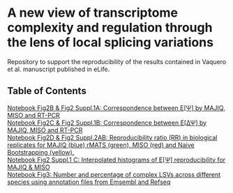 # A new view of transcriptome complexity and regulation through the lens of local splicing variations
Repository to support the reproducibility of the results contained in Vaquero et al. manuscript published in eLife.  

## Table of Contents
[Notebook Fig2B & Fig2 Suppl.1A: Correspondence between E[Ψ] by MAJIQ, MISO and RT-PCR](ipython-nbs/figure2B_figure2suppl1A.ipynb)<br>
[Notebook Fig2C & Fig2 Suppl.1B: Correspondence between E[ΔΨ] by MAJIQ, MISO and RT-PCR](ipython-nbs/figure2C_figure2suppl1B.ipynb)<br>
[Notebook Fig2D & Fig2 Suppl.2AB: Reproducibility ratio (RR) in biological replicates for MAJIQ (blue) rMATS (green), MISO (red) and Naive Bootstrapping (yellow).](ipython-nbs/figure2D_figure2suppl2AB.ipynb)<br>
[Notebook Fig2 Suppl.1 C: Interpolated histograms of E[Ψ] reproducibility for MAJIQ & MISO](ipython-nbs/figure2_suppl1C.ipynb)<br>
[Notebook Fig3: Number and percentage of complex LSVs across different species using annotation files from Emsembl and Refseq](ipython-nbs/figure3.ipynb)<br>
